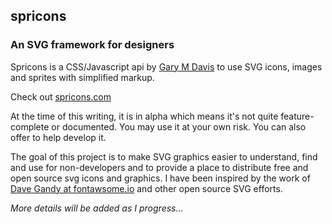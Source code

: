 ## spricons 
### An SVG framework for designers

Spricons is a CSS/Javascript api by [Gary M Davis](https://twitter.com/gmdavisux) to use SVG icons, images and sprites with simplified markup.

Check out [spricons.com](http://spricons.com/)

At the time of this writing, it is in alpha which means it's not quite feature-complete or documented. You may use it at your own risk. You can also offer to help develop it.

The goal of this project is to make SVG graphics easier to understand, find and use for non-developers and to provide a place to distribute free and open source svg icons and graphics. I have been inspired by the work of [Dave Gandy at fontawsome.io](https://github.com/FortAwesome/Font-Awesome/) and other open source SVG efforts.

*More details will be added as I progress...*
